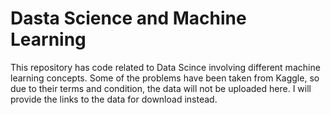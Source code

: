 # Dasta Science and Machine Learning
This repository has code related to Data Scince involving different machine learning concepts. Some of the problems have been taken from Kaggle, so due to their terms and condition, the data will not be uploaded here. I will provide the links to the data for download instead.
